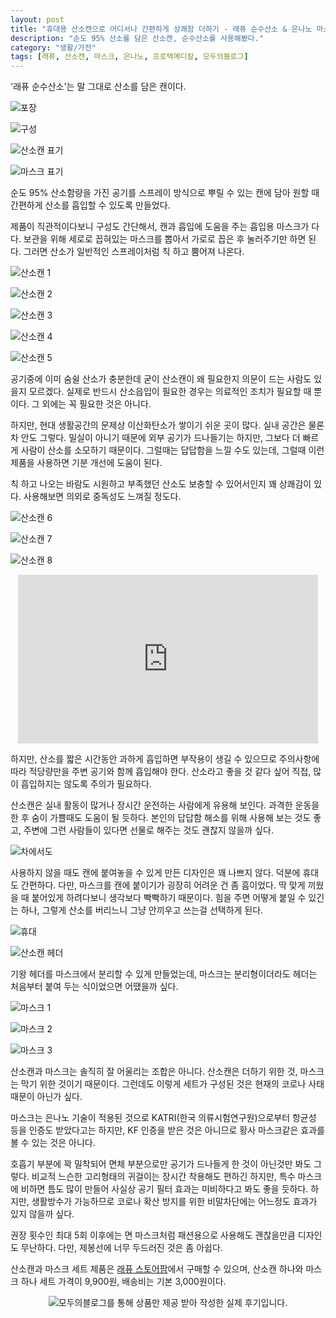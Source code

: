 ```yaml
---
layout: post
title: "휴대용 산소캔으로 어디서나 간편하게 상쾌함 더하기 - 래퓨 순수산소 & 은나노 마스크 세트"
description: "순도 95% 산소를 담은 산소캔, 순수산소를 사용해봤다."
category: "생활/가전"
tags: [래퓨, 산소캔, 마스크, 은나노, 프로텍메디칼, 모두의블로그]
---
```


'래퓨 순수산소'는
말 그대로 산소를 담은 캔이다.

![포장](https://lh3.googleusercontent.com/ovLV7EGSK7vhv21RMYvrO7eHvMFR1-ml4SLdSqeyJJCwcYZUOtH8-NUGuqyjr39k2wd_pq9hM1_iaA=s480)

![구성](https://lh3.googleusercontent.com/yo5k5VDzeocNIR2qmlxF_xDK8tzNj7SQn5NBVj46ALPyzdjw8ozNA4_xOaBvM-Lyy-vDSnUI15O4zA=s480)

![산소캔 표기](https://lh3.googleusercontent.com/qrsoV8jyrwoYQrHRi6S2qZ7HFDiWq6KPh6_h0lFke_5NPLRujowtydDQZ9pXok89iTBymWJbhLtiIw=s480)

![마스크 표기](https://lh3.googleusercontent.com/bvoNrAwbuO4MuuI83OYhCBopaxZ9PVcprPk15rAPvq0MHPHGX-8STYhoifZh1NdDu39ctH2hDfJhHQ=s480)

순도 95% 산소함량을 가진 공기를 스프레이 방식으로 뿌릴 수 있는 캔에 담아
원할 때 간편하게 산소를 흡입할 수 있도록 만들었다.

제품이 직관적이다보니 구성도 간단해서,
캔과 흡입에 도움을 주는 흡입용 마스크가 다다.
보관을 위해 세로로 꼽혀있는 마스크를 뽑아서
가로로 꼽은 후 눌러주기만 하면 된다.
그러면 산소가 일반적인 스프레이처럼 칙 하고 뿜어져 나온다.

![산소캔 1](https://lh3.googleusercontent.com/3uumlgWIvDhqFY3BiEb5tqvA1rKSEv89lpx7W_I7m142CRlf0YSKr1YE8CutvsAoGOAW4zvJgs_GDA=s480)

![산소캔 2](https://lh3.googleusercontent.com/KUu_nI3ZRFgMH9msI_SZ0y6Av_SOYT4it5UE8HYKwQs0YAN_DPH4hSUnIFcTk7NdzNQsI2i0Fp2X4g=s480)

![산소캔 3](https://lh3.googleusercontent.com/Q6rFZWi5I9tLamWkIQrL2APE80i3gnMdoxRDdBkngbonEcsLwZu8s_IAwDfEbLn8FTMYSwrcJrZhUg=s480)

![산소캔 4](https://lh3.googleusercontent.com/6fWaoioL7CiSXtcLD-ptLlStXXUIfbNxIWqWw5DSrdPSVq05zYk-gNm0IuKk07DDkwqdndhjcs4hJw=s480)

![산소캔 5](https://lh3.googleusercontent.com/yehmGTPAqRqbWTiOAkR3wGIxCFC5uBojgbtZYdodr8TCOl3GQs4w08LiDGdxCPiJ4DB911bwvbQKHg=s480)

공기중에 이미 숨쉴 산소가 충분한데 굳이 산소캔이 왜 필요한지 의문이 드는 사람도 있을지 모르겠다.
실제로 반드시 산소읍입이 필요한 경우는 의료적인 조치가 필요할 때 뿐이다.
그 외에는 꼭 필요한 것은 아니다.

하지만, 현대 생활공간의 문제상 이산화탄소가 쌓이기 쉬운 곳이 많다.
실내 공간은 물론 차 안도 그렇다.
밀실이 아니기 때문에 외부 공기가 드나들기는 하지만,
그보다 더 빠르게 사람이 산소를 소모하기 때문이다.
그럴때는 답답함을 느낄 수도 있는데,
그럴때 이런 제품을 사용하면 기분 개선에 도움이 된다.

칙 하고 나오는 바람도 시원하고
부족했던 산소도 보충할 수 있어서인지 꽤 상쾌감이 있다.
사용해보면 의외로 중독성도 느껴질 정도다.

![산소캔 6](https://lh3.googleusercontent.com/x5myFkA_6WXvh5Rl9aPYIEkw5TwFSG2u7YMMweewtZyzkD81ayuxHJYIgeppZ6Kcdc8nRsNfK-zUfQ=s480)

![산소캔 7](https://lh3.googleusercontent.com/jLJTyVFSqOCNdf2ifc3RrvJxqJt2OWFkO7j5xyYxr9OSqY5dZ1OJXhRMP1g1QlA-N_H8HKRWGJXjQg=s480)

![산소캔 8](https://lh3.googleusercontent.com/yQZYfO8EOEd6okYqBDBGES9H_NMvV-FGvhLoOE8gu5_lcVLm0HbligzHQzKmQXDm045r3rH2SfrZFA=s480)

<center><iframe width="480" height="270" src="https://www.youtube.com/embed/I0r562jJbpo" frameborder="0" allow="accelerometer; autoplay; encrypted-media; gyroscope; picture-in-picture" allowfullscreen></iframe></center>

하지만, 산소를 짧은 시간동안 과하게 흡입하면 부작용이 생길 수 있으므로
주의사항에 따라 적당량만을 주변 공기와 함께 흡입해야 한다.
산소라고 좋을 것 같다 싶어 직접, 많이 흡입하지는 않도록 주의가 필요하다.

산소캔은 실내 활동이 많거나 장시간 운전하는 사람에게 유용해 보인다.
과격한 운동을 한 후 숨이 가쁠때도 도움이 될 듯하다.
본인의 답답함 해소를 위해 사용해 보는 것도 좋고,
주변에 그런 사람들이 있다면 선물로 해주는 것도 괜찮지 않을까 싶다.

![차에서도](https://lh3.googleusercontent.com/piIkcfitSe9T3Lp_z0Gi_NrfjJWC0NceBAF3zCNB1WObiHC94BfyzRqIMCUJ_3_A2-xRLgVGk4cInA=s480)

사용하지 않을 때도 캔에 붙여놓을 수 있게 만든 디자인은 꽤 나쁘지 않다.
덕분에 휴대도 간편하다.
다만, 마스크를 캔에 붙이기가 굉장히 어려운 건 좀 흠이었다.
딱 맞게 끼웠을 때 붙어있게 하려다보니 생각보다 빡빡하기 때문이다.
힘을 주면 어떻게 붙일 수 있긴는 하나, 그렇게 산소를 버리느니 그냥 안끼우고 쓰는걸 선택하게 된다.

![휴대](https://lh3.googleusercontent.com/Nrpt_Nwf_qcPONzFW8i-E3WA7uVq_H5aUGbKUVVVUir96nwLuXtx96IXcgQM_6lkM8lfRU68sAFwCQ=s480)

![산소캔 헤더](https://lh3.googleusercontent.com/BTdsbUXEX9Pzh9PjTYYwvoKjJusCTOFlFJRVwPQ9nlkhKEy4PFfnocXb2-diHLExHW8mQ184yS5s5w=s480)

기왕 헤더를 마스크에서 분리할 수 있게 만들었는데,
마스크는 분리형이더라도 헤더는 처음부터 붙여 두는 식이었으면 어땠을까 싶다.

![마스크 1](https://lh3.googleusercontent.com/7XjqIN9TNXQbLfomWSRPVbW_PhQAJkr-7nS-RCS9aETR6qYC0bh9a-thvV9nQS3WSNK8sxYG_eUsBw=s480)

![마스크 2](https://lh3.googleusercontent.com/s0by8_uXSi7vqV8QeXyHRBQVgrwNb0j-SjnrSCa8bnBNfVxNdSjGdro17oRllaP7rMHlvETTkHQWbQ=s480)

![마스크 3](https://lh3.googleusercontent.com/leNzGkfiSHI31lQFEhMDOIX0AtVLw___br_fEL3XHttzy3mxzHUgzZN84_uWZMCO23JmCofhRAzvZg=s480)

산소캔과 마스크는 솔직히 잘 어울리는 조합은 아니다.
산소캔은 더하기 위한 것, 마스크는 막기 위한 것이기 때문이다.
그런데도 이렇게 세트가 구성된 것은 현재의 코로나 사태 때문이 아닌가 싶다.

마스크는 은나노 기술이 적용된 것으로
KATRI(한국 의류시험연구원)으로부터 항균성 등을 인증도 받았다고는 하지만,
KF 인증을 받은 것은 아니므로 황사 마스크같은 효과를 볼 수 있는 것은 아니다.

호흡기 부분에 꽉 밀착되어 면체 부분으로만 공기가 드나들게 한 것이 아닌것만 봐도 그렇다.
비교적 느슨한 고리형태의 귀걸이는 장시간 착용해도 편하긴 하지만,
특수 마스크에 비하면 틈도 많이 만들어 사실상 공기 필터 효과는 미비하다고 봐도 좋을 듯하다.
하지만, 생활방수가 가능하므로 코로나 확산 방지를 위한 비말차단에는 어느정도 효과가 있지 않을까 싶다.

권장 횟수인 최대 5회 이후에는 면 마스크처럼 패션용으로 사용해도 괜찮을만큼 디자인도 무난하다.
다만, 제봉선에 너무 두드러진 것은 좀 아쉽다.

산소캔과 마스크 세트 제품은
[래퓨 스토어팜](https://smartstore.naver.com/lairpur/products/4864603013)에서 구매할 수 있으며,
산소캔 하나와 마스크 하나 세트 가격이 9,900원,
배송비는 기본 3,000원이다.



<center><img src="https://modublog.co.kr/img/sponser_img.php?mb_mb=reznoagmailcom&wr_wr=503465&bo_table=life&p_wr_wr=31101" alt="모두의블로그를 통해 상품만 제공 받아 작성한 실제 후기입니다." /></center>
